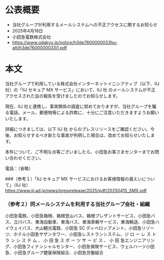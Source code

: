 # 公表概要
- 当社グループが利用するメールシステムへの不正アクセスに関するお知らせ
- 2025年4月18日
- 小田急電鉄株式会社
- https://www.odakyu.jp/notice/h3de7600000033hu-att/h3de7600000033i1.pdf

# 本文
当社グループで利用している株式会社インターネットイニシアティブ（以下、IIJ 社）の「IIJ セキュア MX サービス」において、IIJ 社 のメールシステムが不正アクセスされた旨の報告を受けましたのでお知らせします。

現在、IIJ 社と連携し、事実関係の調査に努めておりますが、当社グループを騙る電話、メール、郵便物等による詐欺に、十分にご注意いただきますようお願いいたします。

詳細につきましては、以下 IIJ 社 からのプレスリリースをご確認ください。今後、お知らせするべき新たな事実が判明した場合は、改めてお知らせいたします。

本件について、ご不明な点等ございましたら、小田急お客さまセンターまでお問い合わせください。

電話：（省略）

###（参考１）「IIJ セキュア MX サービスにおけるお客様情報の漏えいについて」（IIJ 社）
https://www.iij.ad.jp/news/pressrelease/2025/pdf/20250415_SMX.pdf

### （参考２）同メールシステムを利用する当社グループ会社・組織
小田急電鉄、小田急箱根、箱根登山バス、箱根プレザントサービス、小田急バス、立川バス、東海自動車、東海バス、東海車輌サービス、東海輸送、小田急ハイウェイバス、大山観光電鉄、小田急 SC ディベロップメント、小田急リゾーツ、ホテル小田急サザンタワー、小田急レストランシステム、ジ ロ ー レ ス ト ラ ン シ ス テ ム 、 小 田 急 ス ポ ー ツ サ ー ビ ス 、 小 田 急エンジニアリング、小田急フィナンシャルセンター、小田急保険サービス、ウェルハーツ小田急、小田急グループ健康保険組合、小田急労働組合

